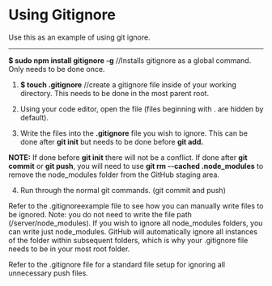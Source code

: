 # Using Gitignore

Use this as an example of using git ignore.
******************************************************************************************************************************
**$ sudo npm install gitignore -g**
//Installs gitignore as a global command. Only needs to be done once.

1. **$ touch .gitignore**
//create a gitignore file inside of your working directory. This needs to be done in the most parent root.

2. Using your code editor, open the file (files beginning with . are hidden by default).

3. Write the files into the **.gitignore** file you wish to ignore. This can be done after **git init** but needs to be done before **git add.**

**NOTE:** If done before **git init** there will not be a conflict. If done after **git commit** or **git push**, you will need to use **git rm --cached .node_modules** to remove the node_modules folder from the GitHub staging area.

4. Run through the normal git commands. (git commit and push)

Refer to the .gitignoreexample file to see how you can manually write files to be ignored. Note: you do not need to write the file path (/server/node_modules). If you wish to ignore all node_modules folders, you can write just node_modules. GitHub will automatically ignore all instances of the folder within subsequent folders, which is why your .gitignore file needs to be in your most root folder.

Refer to the .gitignore file for a standard file setup for ignoring all unnecessary push files.
